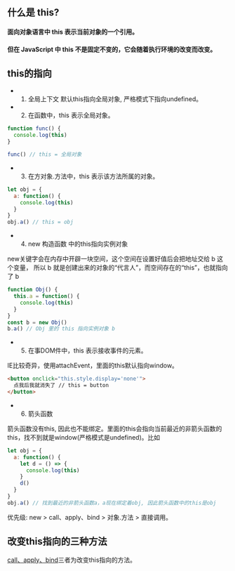 ## 什么是 this?
#### 面向对象语言中 this 表示当前对象的一个引用。

#### 但在 JavaScript 中 this 不是固定不变的，它会随着执行环境的改变而改变。

## this的指向
* 1. 全局上下文
  默认this指向全局对象, 严格模式下指向undefined。

* 2. 在函数中，this 表示全局对象。
```javascript
function func() {
  console.log(this)
}

func() // this = 全局对象
```

* 3. 在方对象.方法中，this 表示该方法所属的对象。
```javascript
let obj = {
  a: function() {
    console.log(this)
  }
}
obj.a() // this = obj
```

* 4. new 构造函数 中的this指向实例对象

new关键字会在内存中开辟一块空间，这个空间在设置好值后会把地址交给 b 这个变量，
所以 b 就是创建出来的对象的“代言人”，而空间存在的“this”，也就指向了 b 
```javascript
function Obj() {
  this.a = function() {
    console.log(this)
  }
}
const b = new Obj()
b.a() // Obj 里的 this 指向实例对象 b
```

* 5. 在事DOM件中，this 表示接收事件的元素。

IE比较奇异，使用attachEvent，里面的this默认指向window。
```html
<button onclick="this.style.display='none'">
  点我后我就消失了 // this = button
</button>
```

* 6. 箭头函数

箭头函数没有this, 因此也不能绑定。里面的this会指向当前最近的非箭头函数的this，找不到就是window(严格模式是undefined)。比如
```javascript
let obj = {
  a: function() {
    let d = () => {
      console.log(this)
    }
    d()
  }
}
obj.a() // 找到最近的非箭头函数a，a现在绑定着obj, 因此箭头函数中的this是obj
```
优先级: new > call、apply、bind > 对象.方法 > 直接调用。 

## 改变this指向的三种方法
[call、apply、bind](./call_apply_bind.md)三者为改变this指向的方法。
